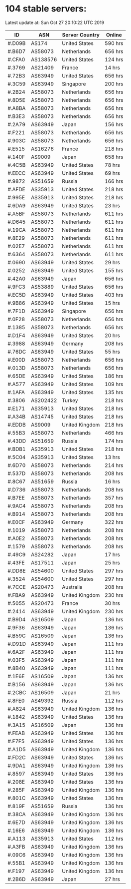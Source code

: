 # 104 stable servers:

Latest update at: Sun Oct 27 20:10:22 UTC 2019

| ID | ASN | Server Country | Online |
| -- | --- | -------------- | ------ |
| #.D09B | AS174 | United States | 590 hrs |
| #.B6D7 | AS58073 | Netherlands | 656 hrs |
| #.CFA0 | AS138576 | United States | 124 hrs |
| #.3769 | AS21409 | France | 14 hrs |
| #.72B3 | AS63949 | United States | 656 hrs |
| #.3C59 | AS63949 | Singapore | 200 hrs |
| #.2B24 | AS58073 | Netherlands | 656 hrs |
| #.8D5E | AS58073 | Netherlands | 656 hrs |
| #.A8BA | AS58073 | Netherlands | 656 hrs |
| #.B3E3 | AS58073 | Netherlands | 656 hrs |
| #.2A79 | AS63949 | Japan | 156 hrs |
| #.F221 | AS58073 | Netherlands | 656 hrs |
| #.903C | AS58073 | Netherlands | 656 hrs |
| #.E515 | AS16276 | France | 218 hrs |
| #.140F | AS9009 | Japan | 658 hrs |
| #.4C5B | AS63949 | United States | 78 hrs |
| #.EECC | AS63949 | United States | 69 hrs |
| #.9872 | AS51659 | Russia | 166 hrs |
| #.AFDE | AS35913 | United States | 218 hrs |
| #.995E | AS35913 | United States | 218 hrs |
| #.6DA9 | AS63949 | United States | 23 hrs |
| #.A5BF | AS58073 | Netherlands | 611 hrs |
| #.D645 | AS58073 | Netherlands | 611 hrs |
| #.19CA | AS58073 | Netherlands | 611 hrs |
| #.8E29 | AS58073 | Netherlands | 611 hrs |
| #.02E7 | AS58073 | Netherlands | 611 hrs |
| #.6364 | AS58073 | Netherlands | 611 hrs |
| #.0690 | AS63949 | United States | 29 hrs |
| #.0252 | AS63949 | United States | 155 hrs |
| #.42A0 | AS63949 | Japan | 656 hrs |
| #.9FC3 | AS53889 | United States | 656 hrs |
| #.EC5D | AS63949 | United States | 403 hrs |
| #.9B86 | AS63949 | United States | 15 hrs |
| #.7F1D | AS63949 | Singapore | 656 hrs |
| #.0F28 | AS58073 | Netherlands | 656 hrs |
| #.1385 | AS58073 | Netherlands | 656 hrs |
| #.D1F4 | AS63949 | United States | 20 hrs |
| #.3988 | AS63949 | Germany | 208 hrs |
| #.76DC | AS63949 | United States | 55 hrs |
| #.E00D | AS58073 | Netherlands | 656 hrs |
| #.013D | AS58073 | Netherlands | 656 hrs |
| #.65DE | AS63949 | United States | 186 hrs |
| #.A577 | AS63949 | United States | 109 hrs |
| #.1AFA | AS63949 | United States | 135 hrs |
| #.3806 | AS202422 | Turkey | 218 hrs |
| #.E171 | AS35913 | United States | 218 hrs |
| #.A34B | AS14745 | United States | 218 hrs |
| #.EDDB | AS9009 | United Kingdom | 218 hrs |
| #.55B3 | AS58073 | Netherlands | 466 hrs |
| #.43DD | AS51659 | Russia | 174 hrs |
| #.BDB1 | AS35913 | United States | 218 hrs |
| #.5C04 | AS35913 | United States | 13 hrs |
| #.6D70 | AS58073 | Netherlands | 214 hrs |
| #.537D | AS58073 | Netherlands | 208 hrs |
| #.8C67 | AS51659 | Russia | 16 hrs |
| #.D736 | AS58073 | Netherlands | 208 hrs |
| #.B7EE | AS58073 | Netherlands | 357 hrs |
| #.9AC4 | AS58073 | Netherlands | 208 hrs |
| #.B914 | AS58073 | Netherlands | 208 hrs |
| #.E0CF | AS63949 | Germany | 322 hrs |
| #.1019 | AS58073 | Netherlands | 208 hrs |
| #.A0E2 | AS58073 | Netherlands | 208 hrs |
| #.1579 | AS58073 | Netherlands | 208 hrs |
| #.49C9 | AS24282 | Japan | 17 hrs |
| #.43FE | AS17511 | Japan | 25 hrs |
| #.DD8E | AS54600 | United States | 297 hrs |
| #.3524 | AS54600 | United States | 297 hrs |
| #.7CCE | AS20473 | Australia | 208 hrs |
| #.FBA9 | AS63949 | United Kingdom | 230 hrs |
| #.5055 | AS20473 | France | 30 hrs |
| #.2414 | AS63949 | United Kingdom | 230 hrs |
| #.B9D4 | AS16509 | Japan | 136 hrs |
| #.9F36 | AS63949 | Japan | 136 hrs |
| #.B59C | AS16509 | Japan | 136 hrs |
| #.D91D | AS63949 | Japan | 111 hrs |
| #.6A2F | AS63949 | Japan | 111 hrs |
| #.03F5 | AS63949 | Japan | 111 hrs |
| #.8B40 | AS63949 | Japan | 111 hrs |
| #.1E6E | AS16509 | Japan | 136 hrs |
| #.B156 | AS63949 | Japan | 136 hrs |
| #.2CBC | AS16509 | Japan | 21 hrs |
| #.8FE0 | AS49392 | Russia | 112 hrs |
| #.A824 | AS63949 | United Kingdom | 136 hrs |
| #.1842 | AS63949 | United States | 136 hrs |
| #.3A15 | AS16509 | Japan | 136 hrs |
| #.FEAB | AS63949 | United States | 136 hrs |
| #.F7F5 | AS63949 | United States | 136 hrs |
| #.A1D5 | AS63949 | United Kingdom | 136 hrs |
| #.FD2C | AS63949 | United States | 136 hrs |
| #.9DA1 | AS63949 | United Kingdom | 136 hrs |
| #.8597 | AS63949 | United States | 136 hrs |
| #.208E | AS63949 | United States | 136 hrs |
| #.285F | AS63949 | United Kingdom | 136 hrs |
| #.801C | AS63949 | United States | 136 hrs |
| #.819F | AS51659 | Russia | 136 hrs |
| #.38CA | AS63949 | United Kingdom | 136 hrs |
| #.6E7D | AS63949 | United Kingdom | 136 hrs |
| #.16E6 | AS63949 | United Kingdom | 136 hrs |
| #.A113 | AS35913 | United States | 112 hrs |
| #.A3FB | AS63949 | United Kingdom | 136 hrs |
| #.09C6 | AS63949 | United Kingdom | 136 hrs |
| #.55B1 | AS63949 | United Kingdom | 136 hrs |
| #.F197 | AS63949 | United Kingdom | 136 hrs |
| #.2B6D | AS63949 | Japan | 27 hrs |

